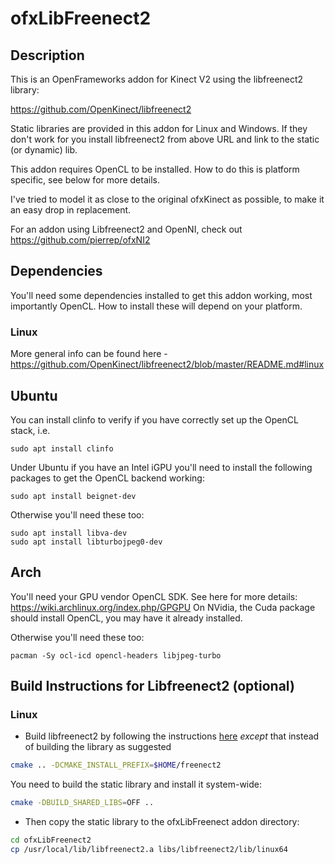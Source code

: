 ofxLibFreenect2
===============


Description
-----------

This is an OpenFrameworks addon for Kinect V2 using the libfreenect2 library:

https://github.com/OpenKinect/libfreenect2

Static libraries are provided in this addon for Linux and Windows. If they don't work for you install libfreenect2 from above URL and link to the static (or dynamic) lib.

This addon requires OpenCL to be installed. How to do this is platform specific, see below for more details.

I've tried to model it as close to the original ofxKinect as possible, to make it an easy drop in replacement. 

For an addon using Libfreenect2 and OpenNI, check out https://github.com/pierrep/ofxNI2


Dependencies
------------
You'll need some dependencies installed to get this addon working, most importantly OpenCL. How to install these will depend on your platform.

### Linux

More general info can be found here - https://github.com/OpenKinect/libfreenect2/blob/master/README.md#linux

## Ubuntu
You can install clinfo to verify if you have correctly set up the OpenCL stack, i.e.

```
sudo apt install clinfo
```

Under Ubuntu if you have an Intel iGPU you'll need to install the following packages to get the OpenCL backend working:

```
sudo apt install beignet-dev
```
Otherwise you'll need these too:
```
sudo apt install libva-dev
sudo apt install libturbojpeg0-dev 

``` 

## Arch

You'll need your GPU vendor OpenCL SDK. See here for more details: https://wiki.archlinux.org/index.php/GPGPU
On NVidia, the Cuda package should install OpenCL, you may have it already installed.

Otherwise you'll need these too:

```
pacman -Sy ocl-icd opencl-headers libjpeg-turbo
```



Build Instructions for Libfreenect2 (optional)
----------------------------------------------

### Linux

- Build libfreenect2 by following the instructions [here](https://github.com/OpenKinect/libfreenect2#linux) _except_ that instead of building the library as suggested

```bash
cmake .. -DCMAKE_INSTALL_PREFIX=$HOME/freenect2
```
You need to build the static library and install it system-wide:
```bash
cmake -DBUILD_SHARED_LIBS=OFF ..
```
- Then copy the static library to the ofxLibFreenect addon directory:
```bash
cd ofxLibFreenect2
cp /usr/local/lib/libfreenect2.a libs/libfreenect2/lib/linux64
```






